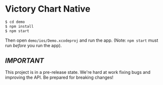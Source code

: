 # Victory Chart Native

```sh
$ cd demo
$ npm install
$ npm start
```

Then open `demo/ios/Demo.xcodeproj` and run the app. (Note: `npm start` must run _before_ you run the app).

## _IMPORTANT_

This project is in a pre-release state. We're hard at work fixing bugs and improving the API. Be prepared for breaking changes!
